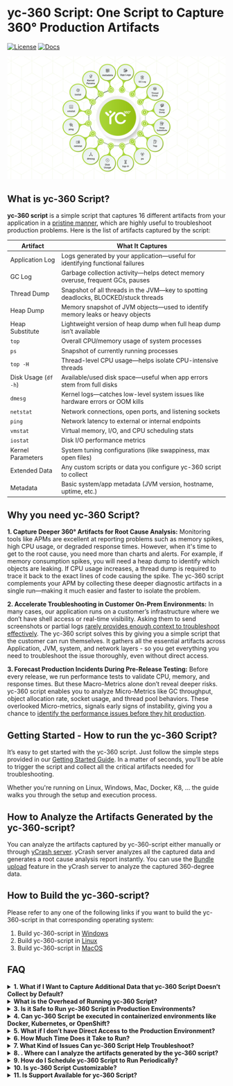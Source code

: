 # yc-360 Script: One Script to Capture 360° Production Artifacts
[![License](https://img.shields.io/badge/license-Apache%202.0-orange.svg)](LICENSE)
[![Docs](https://img.shields.io/badge/yc--360%20Script-Documentation-green)](https://test.docs.ycrash.io/ycrash-agent/launch-modes/only-capture-mode.html)

![img](/docs/images/360-degree.png)

## What is yc-360 Script?

**yc-360 script** is a simple script that captures 16 different artifacts from your application in a [pristine manner](https://test.docs.ycrash.io/ycrash-agent/features/pristine-capture.html), which are highly useful to troubleshoot production problems. Here is the list of artifacts captured by the script:

| **Artifact**          | **What It Captures**                                                                 |
|-----------------------|--------------------------------------------------------------------------------------|
| Application Log       | Logs generated by your application—useful for identifying functional failures       |
| GC Log                | Garbage collection activity—helps detect memory overuse, frequent GCs, pauses       |
| Thread Dump           | Snapshot of all threads in the JVM—key to spotting deadlocks, BLOCKED/stuck threads |
| Heap Dump             | Memory snapshot of JVM objects—used to identify memory leaks or heavy objects       |
| Heap Substitute       | Lightweight version of heap dump when full heap dump isn’t available                |
| `top`                 | Overall CPU/memory usage of system processes                                         |
| `ps`                  | Snapshot of currently running processes                                              |
| `top -H`              | Thread-level CPU usage—helps isolate CPU-intensive threads                           |
| Disk Usage (`df -h`)  | Available/used disk space—useful when app errors stem from full disks                |
| `dmesg`               | Kernel logs—catches low-level system issues like hardware errors or OOM kills        |
| `netstat`             | Network connections, open ports, and listening sockets                               |
| `ping`                | Network latency to external or internal endpoints                                    |
| `vmstat`              | Virtual memory, I/O, and CPU scheduling stats                                        |
| `iostat`              | Disk I/O performance metrics                                                         |
| Kernel Parameters     | System tuning configurations (like swappiness, max open files)                       |
| Extended Data         | Any custom scripts or data you configure yc-360 script to collect                           |
| Metadata              | Basic system/app metadata (JVM version, hostname, uptime, etc.)                      |


## Why you need yc-360 Script?

**1. Capture Deeper 360° Artifacts for Root Cause Analysis:** Monitoring tools like APMs are excellent at reporting problems such as memory spikes, high CPU usage, or degraded response times. However, when it's time to get to the root cause, you need more than charts and alerts. For example, if memory consumption spikes, you will need a heap dump to identify which objects are leaking. If CPU usage increases, a thread dump is required to trace it back to the exact lines of code causing the spike. The yc-360 script complements your APM by collecting these deeper diagnostic artifacts in a single run—making it much easier and faster to isolate the problem.

**2. Accelerate Troubleshooting in Customer On-Prem Environments:** In many cases, our application runs on a customer’s infrastructure where we don’t have shell access or real-time visibility. Asking them to send screenshots or partial logs [rarely provides enough context to troubleshoot effectively](https://blog.ycrash.io/key-challenges-in-troubleshooting-applications-at-customer-premise/). The yc-360 script solves this by giving you a simple script that the customer can run themselves. It gathers all the essential artifacts across Application, JVM, system, and network layers - so you get everything you need to troubleshoot the issue thoroughly, even without direct access.

**3. Forecast Production Incidents During Pre-Release Testing:** Before every release, we run performance tests to validate CPU, memory, and response times. But these Macro-Metrics alone don’t reveal deeper risks. yc-360 script enables you to analyze Micro-Metrics like GC throughput, object allocation rate, socket usage, and thread pool behaviors. These overlooked Micro-metrics, signals early signs of instability, giving you a chance to [identify the performance issues before they hit production](https://blog.ycrash.io/micro-metrics-every-performance-engineer-should-validate-before-sign-off/).

## Getting Started - How to run the yc-360 Script?

It’s easy to get started with the yc-360 script. Just follow the simple steps provided in our [Getting Started Guide](https://test.docs.ycrash.io/ycrash-agent/launch-modes/only-capture-mode.html). In a matter of seconds, you’ll be able to trigger the script and collect all the critical artifacts needed for troubleshooting.

Whether you're running on Linux, Windows, Mac, Docker, K8, … the guide walks you
through the setup and execution process.

## How to Analyze the Artifacts Generated by the yc-360-script?

You can analyze the artifacts captured by yc-360-script either manually or through [yCrash server](https://ycrash.io/). yCrash server analyzes all the captured data and generates a root cause analysis report instantly. You can use the [Bundle upload](https://docs.ycrash.io/ycrash-features/bundle-upload.html#step-1-go-to-upload-incident-form) feature in the yCrash server to analyze the captured 360-degree data. 

## How to Build the yc-360-script?

Please refer to any one of the following links if you want to build the yc-360-script in that corresponding operating system:

1. Build yc-360-script in [Windows](/docs/build/build_agent_windows.md)
2. Build yc-360-script in [Linux](/docs/build/build_agent_linux.md)
3. Build yc-360-script in [MacOS](/docs/build/build_agent_macos.md)

## FAQ

<details>
  <summary><strong>1. What if I Want to Capture Additional Data that yc-360 Script Doesn’t Collect by Default?</strong></summary>
  
You can extend the functionality using the <a href="https://test.docs.ycrash.io/ycrash-agent/features/extended-data.html" target="_blank" rel="noopener noreferrer">`-edScript` argument</a>. This lets you specify a custom script that yc-360 script will execute as the final step, allowing you to capture additional logs, metrics, or custom files specific to your environment.
</details>

<details>
  <summary><strong>What is the Overhead of Running yc-360 Script?</strong></summary>

The yc-360 script is designed to be lightweight and non-intrusive, ensuring minimal impact on your application's performance. It primarily reads existing system and application data without altering configurations or consuming significant resources. In performance tests conducted on a Linux machine running a Java Spring Boot application, the script demonstrated:

- **CPU Usage:** Averaging around 0.05%, with occasional spikes up to 3% during data collection.
- **Memory Usage:** Consistently between 0.1% and 0.2%.

These metrics indicate that yc-360 script can safely run in production environments without causing noticeable overhead. For detailed insights, refer to the <a href="https://blog.ycrash.io/ycrash-agent-overhead-performance/" target="_blank" rel="noopener noreferrer">yc-360 Script Overhead Performance</a> blog post.
</details>

<details>
  <summary><strong>3. Is it Safe to Run yc-360 Script in Production Environments?</strong></summary>

Absolutely. The yc-360 script is a non-intrusive, read-only script. It doesn’t modify any application or system configuration. It only reads and collects diagnostics and is safe to run even in high-availability production environments.
</details>

<details>
  <summary><strong>4. Can yc-360 Script be executed in containerized environments like Docker, Kubernetes, or OpenShift?</strong></summary>

Yes, yc-360 script is designed to work seamlessly across all major environments — including bare-metal servers, virtual machines, Docker containers, Kubernetes, and OpenShift. You can execute the script directly inside your containers or use it as part of a sidecar or init container to collect diagnostic data. For detailed guidance on each supported environments, visit <a href="https://test.docs.ycrash.io/ycrash-agent/environment/introduction.html" target="_blank" rel="noopener noreferrer">https://test.docs.ycrash.io/ycrash-agent/environment/introduction.html</a>
</details>

<details>
  <summary><strong>5. What if I don’t have Direct Access to the Production Environment?</strong></summary>

That’s exactly what yc-360 script is built for. You can send the script to your customer or operations team and ask them to run it on your behalf. It generates a ZIP file with all the artifacts, which they can send back to you for analysis.
</details>

<details>
  <summary><strong>6. How Much Time Does it Take to Run?</strong></summary>

In most environments, yc-360 script completes execution in under 30 seconds. However, collecting heap dumps may take longer depending on the heap size and system performance.
</details>

<details>
  <summary><strong>7. What Kind of Issues Can yc-360 Script Help Troubleshoot?</strong></summary>

The yc-360 script is effective in diagnosing memory leaks, GC pauses, CPU spikes, thread contention, application freezes, disk pressure, network latency, backend slowness, and more. It provides a 360° snapshot of your application and environment at the time of the issue.
</details>

<details>
  <summary><strong>8. . Where can I analyze the artifacts generated by the yc-360 script?</strong></summary>

You have two options:

- **Manual Analysis**: You can analyze individual artifacts using specialized tools like <a href="https://gceasy.io" target="_blank" rel="noopener noreferrer">gceasy.io</a> for GC logs, <a href="https://fastthread.io" target="_blank" rel="noopener noreferrer">fastThread.io</a> for thread dumps, <a href="https://heaphero.io" target="_blank" rel="noopener noreferrer">heaphero.io</a> for heap dumps, or Eclipse MAT.

- **Automated Unified Analysis**: You can upload the entire artifact bundle to yCrash.io using the Bundle Upload feature for a comprehensive 360° root cause analysis.
For more details, refer to the <a href="https://docs.ycrash.io/ycrash-features/bundle-upload.html" target="_blank" rel="noopener noreferrer">Bundle Upload</a> documentation.
</details>

<details>
  <summary><strong>9. How do I Schedule yc-360 Script to Run Periodically?</strong></summary>

You can schedule the script using cron (Linux/macOS), Task Scheduler (Windows), or Kubernetes CronJobs (in container environments). Just ensure the appropriate file write permissions are set in the output directory.
</details>

<details>
  <summary><strong>10. Is yc-360 Script Customizable?</strong></summary>

Yes. The yc-360 script is designed as a modular shell script. You can clone the repository and customize individual collection commands or add/remove specific artifacts based on your organization’s requirements.
</details>

<details>
  <summary><strong>11. Is Support Available for yc-360 Script?</strong></summary>

For community support, please use the [GitHub Issues page](https://github.com/ycrash/yc-data-script/issues). For enterprise-grade support and integration assistance, visit [yCrash.io](https://ycrash.io/).
</details>
